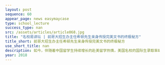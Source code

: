 ```yaml
---
layout: post
sequence: 60
appear_page: news easymaycase
type: school_lecture
success_type: nan
src: /assets/articles/article068.jpg
title: "名校易讲坛 | 前哥大招生办主任希顿先生亲身传授完美文书的终极秘方"
title_short: 前哥大招生办主任希顿先生亲身传授完美文书的终极秘方
use_short_title: nan
description: 如今，伴随着中国留学生持续增长的赴美留学热情，美国名校的国际生录取率却逐年下降。留学咨询机构较低的市场准入门槛使留学咨询行业乱象频发。个别机构利用监管的缺失与信息的不对称，欺瞒客户，弄虚作假，造成学生和家长时间与金钱的双重损失。
year: 2018
---
```


